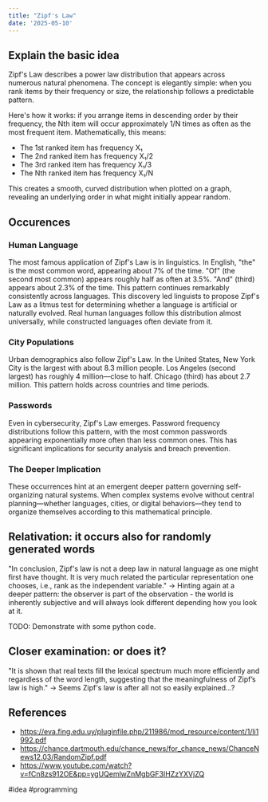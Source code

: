 ```yaml
---
title: "Zipf's Law"
date: '2025-05-10'
---
```


## Explain the basic idea

Zipf's Law describes a power law distribution that appears across numerous natural phenomena. The concept is elegantly simple: when you rank items by their frequency or size, the relationship follows a predictable pattern.

Here's how it works: if you arrange items in descending order by their frequency, the Nth item will occur approximately 1/N times as often as the most frequent item. Mathematically, this means:

- The 1st ranked item has frequency X₁
- The 2nd ranked item has frequency X₁/2
- The 3rd ranked item has frequency X₁/3
- The Nth ranked item has frequency X₁/N

This creates a smooth, curved distribution when plotted on a graph, revealing an underlying order in what might initially appear random.

## Occurences

### Human Language

The most famous application of Zipf's Law is in linguistics. In English, "the" is the most common word, appearing about 7% of the time. "Of" (the second most common) appears roughly half as often at 3.5%. "And" (third) appears about 2.3% of the time. This pattern continues remarkably consistently across languages.
This discovery led linguists to propose Zipf's Law as a litmus test for determining whether a language is artificial or naturally evolved. Real human languages follow this distribution almost universally, while constructed languages often deviate from it.

### City Populations

Urban demographics also follow Zipf's Law. In the United States, New York City is the largest with about 8.3 million people. Los Angeles (second largest) has roughly 4 million—close to half. Chicago (third) has about 2.7 million. This pattern holds across countries and time periods.

### Passwords

Even in cybersecurity, Zipf's Law emerges. Password frequency distributions follow this pattern, with the most common passwords appearing exponentially more often than less common ones. This has significant implications for security analysis and breach prevention.

### The Deeper Implication

These occurrences hint at an emergent deeper pattern governing self-organizing natural systems. When complex systems evolve without central planning—whether languages, cities, or digital behaviors—they tend to organize themselves according to this mathematical principle.

## Relativation: it occurs also for randomly generated words

"In conclusion, Zipf's law is not a deep law in natural language as one might first have thought. It is very much related the particular representation one chooses, i.e., rank as the independent variable." -> Hinting again at a deeper pattern: the observer is part of the observation - the world is inherently subjective and will always look different depending how you look at it.

TODO: Demonstrate with some python code.

## Closer examination: or does it?

"It is shown that real texts fill the lexical spectrum much more efficiently and regardless of the word length, suggesting that the meaningfulness of Zipf’s law is high." -> Seems Zipf's law is after all not so easily explained...?

## References

- <https://eva.fing.edu.uy/pluginfile.php/211986/mod_resource/content/1/li1992.pdf>
- <https://chance.dartmouth.edu/chance_news/for_chance_news/ChanceNews12.03/RandomZipf.pdf>
- <https://www.youtube.com/watch?v=fCn8zs912OE&pp=ygUQemlwZnMgbGF3IHZzYXVjZQ>

#idea #programming
